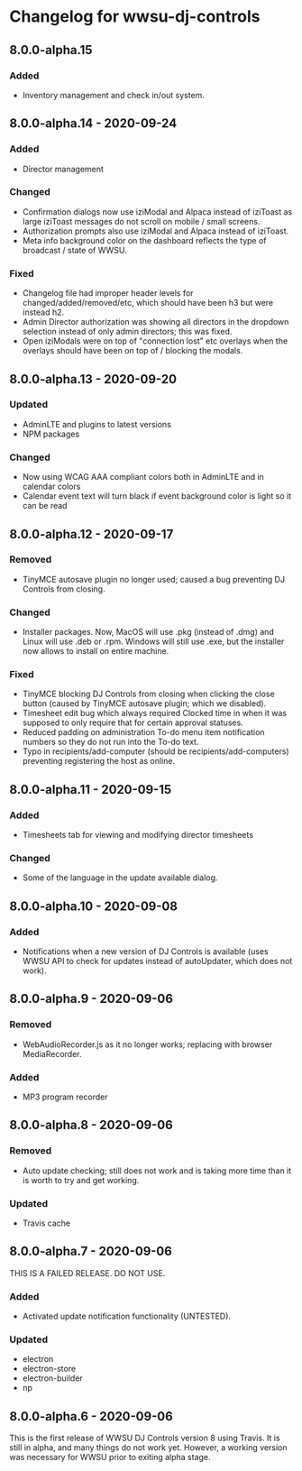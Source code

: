 # Changelog for wwsu-dj-controls

## 8.0.0-alpha.15

### Added
- Inventory management and check in/out system.

## 8.0.0-alpha.14 - 2020-09-24

### Added
- Director management

### Changed
- Confirmation dialogs now use iziModal and Alpaca instead of iziToast as large iziToast messages do not scroll on mobile / small screens.
- Authorization prompts also use iziModal and Alpaca instead of iziToast.
- Meta info background color on the dashboard reflects the type of broadcast / state of WWSU.

### Fixed
- Changelog file had improper header levels for changed/added/removed/etc, which should have been h3 but were instead h2.
- Admin Director authorization was showing all directors in the dropdown selection instead of only admin directors; this was fixed.
- Open iziModals were on top of "connection lost" etc overlays when the overlays should have been on top of / blocking the modals.

## 8.0.0-alpha.13 - 2020-09-20

### Updated
- AdminLTE and plugins to latest versions
- NPM packages

### Changed
- Now using WCAG AAA compliant colors both in AdminLTE and in calendar colors
- Calendar event text will turn black if event background color is light so it can be read

## 8.0.0-alpha.12 - 2020-09-17

### Removed
- TinyMCE autosave plugin no longer used; caused a bug preventing DJ Controls from closing.

### Changed
- Installer packages. Now, MacOS will use .pkg (instead of .dmg) and Linux will use .deb or .rpm. Windows will still use .exe, but the installer now allows to install on entire machine.

### Fixed
- TinyMCE blocking DJ Controls from closing when clicking the close button (caused by TinyMCE autosave plugin; which we disabled).
- Timesheet edit bug which always required Clocked time in when it was supposed to only require that for certain approval statuses.
- Reduced padding on administration To-do menu item notification numbers so they do not run into the To-do text.
- Typo in recipients/add-computer (should be recipients/add-computers) preventing registering the host as online.

## 8.0.0-alpha.11 - 2020-09-15

### Added
- Timesheets tab for viewing and modifying director timesheets

### Changed
- Some of the language in the update available dialog.

## 8.0.0-alpha.10 - 2020-09-08

### Added
- Notifications when a new version of DJ Controls is available (uses WWSU API to check for updates instead of autoUpdater, which does not work).

## 8.0.0-alpha.9 - 2020-09-06

### Removed
- WebAudioRecorder.js as it no longer works; replacing with browser MediaRecorder.

### Added
- MP3 program recorder

## 8.0.0-alpha.8 - 2020-09-06

### Removed
- Auto update checking; still does not work and is taking more time than it is worth to try and get working.

### Updated
- Travis cache

## 8.0.0-alpha.7 - 2020-09-06

THIS IS A FAILED RELEASE. DO NOT USE.

### Added
- Activated update notification functionality (UNTESTED).

### Updated
- electron
- electron-store
- electron-builder
- np

## 8.0.0-alpha.6 - 2020-09-06

This is the first release of WWSU DJ Controls version 8 using Travis. It is still in alpha, and many things do not work yet. However, a working version was necessary for WWSU prior to exiting alpha stage.
